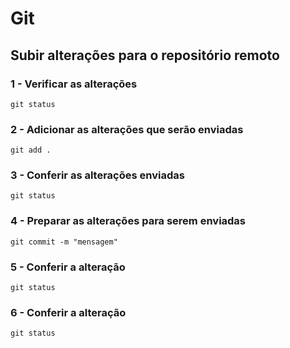 # Git

## Subir alterações para o repositório remoto


### 1 - Verificar as alterações
```
git status
```
### 2 - Adicionar as alterações que serão enviadas
```
git add .
```
### 3 - Conferir as alterações enviadas
```
git status
```
### 4 - Preparar as alterações para serem enviadas
```
git commit -m "mensagem"
```
### 5 - Conferir a alteração
```
git status
```
### 6 - Conferir a alteração
```
git status
```
